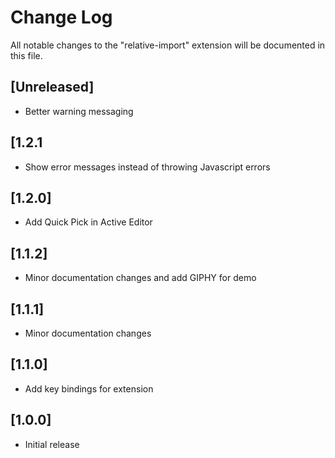 # Change Log
All notable changes to the "relative-import" extension will be documented in this file.

## [Unreleased]
- Better warning messaging

## [1.2.1
- Show error messages instead of throwing Javascript errors

## [1.2.0]
- Add Quick Pick in Active Editor

## [1.1.2]
- Minor documentation changes and add GIPHY for demo

## [1.1.1]
- Minor documentation changes

## [1.1.0]
- Add key bindings for extension

## [1.0.0]
- Initial release